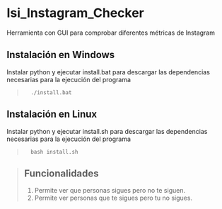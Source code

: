 # Isi_Instagram_Checker
 Herramienta con GUI para comprobar diferentes métricas de Instagram

 ## Instalación en Windows
 Instalar python y ejecutar install.bat para descargar las dependencias necesarias para la ejecución del programa

>       ./install.bat
 

 ## Instalación en Linux
 Instalar python y ejecutar install.sh para descargar las dependencias necesarias para la ejecución del programa

>       bash install.sh

> ## Funcionalidades
>
> 1.    Permite ver que personas sigues pero no te siguen.
> 2.    Permite ver personas que te sigues pero tu no sigues.
>
